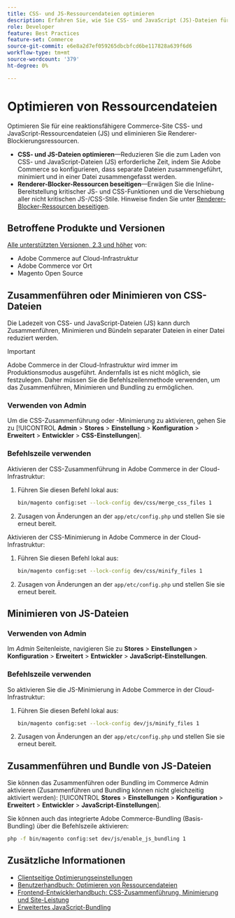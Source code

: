 ```yaml
---
title: CSS- und JS-Ressourcendateien optimieren
description: Erfahren Sie, wie Sie CSS- und JavaScript (JS)-Dateien für Adobe Commerce-Projekte über die Admin-Befehlszeile oder die Befehlszeile zusammenführen und minimieren können.
role: Developer
feature: Best Practices
feature-set: Commerce
source-git-commit: e6e8a2d7ef059265dbcbfcd6be117828a639f6d6
workflow-type: tm+mt
source-wordcount: '379'
ht-degree: 0%

---
```


# Optimieren von Ressourcendateien

Optimieren Sie für eine reaktionsfähigere Commerce-Site CSS- und JavaScript-Ressourcendateien (JS) und eliminieren Sie Renderer-Blockierungsressourcen.

- **CSS- und JS-Dateien optimieren**—Reduzieren Sie die zum Laden von CSS- und JavaScript-Dateien (JS) erforderliche Zeit, indem Sie Adobe Commerce so konfigurieren, dass separate Dateien zusammengeführt, minimiert und in einer Datei zusammengefasst werden.
- **Renderer-Blocker-Ressourcen beseitigen**—Erwägen Sie die Inline-Bereitstellung kritischer JS- und CSS-Funktionen und die Verschiebung aller nicht kritischen JS-/CSS-Stile. Hinweise finden Sie unter [Renderer-Blocker-Ressourcen beseitigen](https://web.dev/render-blocking-resources/).

## Betroffene Produkte und Versionen

[Alle unterstützten Versionen, 2.3 und höher](../../../release/versions.md) von:

- Adobe Commerce auf Cloud-Infrastruktur
- Adobe Commerce vor Ort
- Magento Open Source

## Zusammenführen oder Minimieren von CSS-Dateien

Die Ladezeit von CSS- und JavaScript-Dateien (JS) kann durch Zusammenführen, Minimieren und Bündeln separater Dateien in einer Datei reduziert werden.

>[!IMPORTANT]
>
>Adobe Commerce in der Cloud-Infrastruktur wird immer im Produktionsmodus ausgeführt. Andernfalls ist es nicht möglich, sie festzulegen. Daher müssen Sie die Befehlszeilenmethode verwenden, um das Zusammenführen, Minimieren und Bundling zu ermöglichen.

### Verwenden von Admin

Um die CSS-Zusammenführung oder -Minimierung zu aktivieren, gehen Sie zu [!UICONTROL **Admin** > **Stores** > **Einstellung** > **Konfiguration** > **Erweitert** > **Entwickler** > **CSS-Einstellungen**].

### Befehlszeile verwenden

Aktivieren der CSS-Zusammenführung in Adobe Commerce in der Cloud-Infrastruktur:

1. Führen Sie diesen Befehl lokal aus:

   ```bash
   bin/magento config:set --lock-config dev/css/merge_css_files 1
   ```

1. Zusagen von Änderungen an der `app/etc/config.php` und stellen Sie sie erneut bereit.

Aktivieren der CSS-Minimierung in Adobe Commerce in der Cloud-Infrastruktur:

1. Führen Sie diesen Befehl lokal aus:

   ```bash
   bin/magento config:set --lock-config dev/css/minify_files 1
   ```

1. Zusagen von Änderungen an der `app/etc/config.php` und stellen Sie sie erneut bereit.

## Minimieren von JS-Dateien

### Verwenden von Admin

Im *Admin* Seitenleiste, navigieren Sie zu **Stores** > **Einstellungen** > **Konfiguration** > **Erweitert** > **Entwickler** > **JavaScript-Einstellungen**.

### Befehlszeile verwenden

So aktivieren Sie die JS-Minimierung in Adobe Commerce in der Cloud-Infrastruktur:

1. Führen Sie diesen Befehl lokal aus:

   ```bash
   bin/magento config:set --lock-config dev/js/minify_files 1
   ```

1. Zusagen von Änderungen an der `app/etc/config.php` und stellen Sie sie erneut bereit.

## Zusammenführen und Bundle von JS-Dateien

Sie können das Zusammenführen oder Bundling im Commerce Admin aktivieren (Zusammenführen und Bundling können nicht gleichzeitig aktiviert werden): [!UICONTROL **Stores** > **Einstellungen** > **Konfiguration** > **Erweitert** > **Entwickler** > **JavaScript-Einstellungen**].

Sie können auch das integrierte Adobe Commerce-Bundling (Basis-Bundling) über die Befehlszeile aktivieren:

```bash
php -f bin/magento config:set dev/js/enable_js_bundling 1
```

## Zusätzliche Informationen

- [Clientseitige Optimierungseinstellungen](../../../performance/configuration.md#client-side-optimization-settings)
- [Benutzerhandbuch: Optimieren von Ressourcendateien](https://docs.magento.com/user-guide/system/file-optimization.html)
- [Frontend-Entwicklerhandbuch: CSS-Zusammenführung, Minimierung und Site-Leistung](https://developer.adobe.com/commerce/frontend-core/guide/css/#css-merging-minification-and-performance)
- [Erweitertes JavaScript-Bundling](../../../performance/advanced-js-bundling.md)

